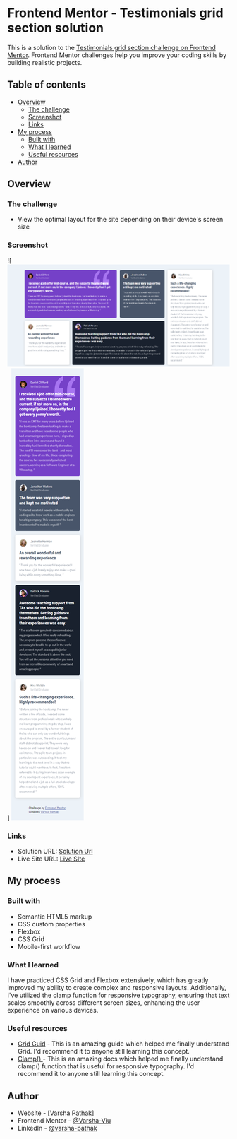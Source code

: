 # Frontend Mentor - Testimonials grid section solution

This is a solution to the [Testimonials grid section challenge on Frontend Mentor](https://www.frontendmentor.io/challenges/testimonials-grid-section-Nnw6J7Un7). Frontend Mentor challenges help you improve your coding skills by building realistic projects. 

## Table of contents

- [Overview](#overview)
  - [The challenge](#the-challenge)
  - [Screenshot](#screenshot)
  - [Links](#links)
- [My process](#my-process)
  - [Built with](#built-with)
  - [What I learned](#what-i-learned)
  - [Useful resources](#useful-resources)
- [Author](#author)

## Overview

### The challenge

- View the optimal layout for the site depending on their device's screen size

### Screenshot

![![desktop view](desktop-view.png)]
![mobile view](mobile-view.png)

### Links

- Solution URL: [Solution Url](https://www.frontendmentor.io/solutions/testimonials-grid-section-p1cMtddvTS)
- Live Site URL: [Live SIte](https://varsha-viu.github.io/Testimonial-grid-section/)

## My process

### Built with

- Semantic HTML5 markup
- CSS custom properties
- Flexbox
- CSS Grid
- Mobile-first workflow

### What I learned

I have practiced CSS Grid and Flexbox extensively, which has greatly improved my ability to create complex and responsive layouts. Additionally, I've utilized the clamp function for responsive typography, ensuring that text scales smoothly across different screen sizes, enhancing the user experience on various devices.


### Useful resources

- [Grid Guid](https://css-tricks.com/snippets/css/complete-guide-grid/) - This is an amazing guide which helped me finally understand Grid. I'd recommend it to anyone still learning this concept.
- [Clamp() ](https://developer.mozilla.org/en-US/docs/Web/CSS/clamp) - This is an amazing docs which helped me finally understand clamp() function that is useful for responsive typography. I'd recommend it to anyone still learning this concept.


## Author

- Website - [Varsha Pathak]
- Frontend Mentor - [@Varsha-Viu](https://www.frontendmentor.io/profile/Varsha-Viu)
- LinkedIn - [@varsha-pathak](https://www.linkedin.com/in/varsha-pathak-0527251a1/)

